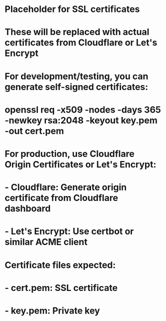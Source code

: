 # Placeholder for SSL certificates
# These will be replaced with actual certificates from Cloudflare or Let's Encrypt

# For development/testing, you can generate self-signed certificates:
# openssl req -x509 -nodes -days 365 -newkey rsa:2048 -keyout key.pem -out cert.pem

# For production, use Cloudflare Origin Certificates or Let's Encrypt:
# - Cloudflare: Generate origin certificate from Cloudflare dashboard
# - Let's Encrypt: Use certbot or similar ACME client

# Certificate files expected:
# - cert.pem: SSL certificate
# - key.pem: Private key
